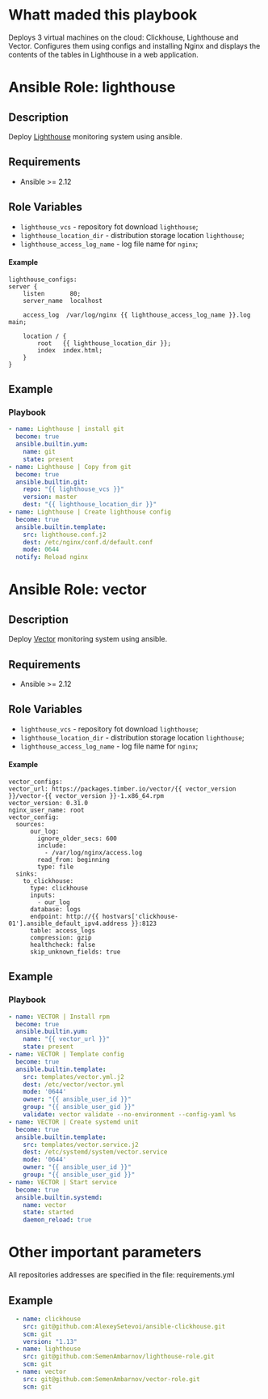 # Whatt maded this playbook

Deploys 3 virtual machines on the cloud: Clickhouse, Lighthouse and Vector. Configures them using configs and installing Nginx and displays the contents of the tables in Lighthouse in a web application.


# Ansible Role: lighthouse

## Description

Deploy [Lighthouse](https://github.com/VKCOM/lighthouse.git) monitoring system using ansible.

## Requirements

- Ansible >= 2.12 

## Role Variables

- `lighthouse_vcs` - repository fot download `lighthouse`;
- `lighthouse_location_dir` - distribution storage location `lighthouse`;
- `lighthouse_access_log_name` - log file name for `nginx`;

#### Example

```
lighthouse_configs:
server {
    listen       80;
    server_name  localhost
    
    access_log  /var/log/nginx {{ lighthouse_access_log_name }}.log  main;
    
    location / {
        root   {{ lighthouse_location_dir }};
        index  index.html;
    }
}
```

## Example

### Playbook

```yaml
- name: Lighthouse | install git
  become: true
  ansible.builtin.yum:
    name: git
    state: present
- name: Lighthouse | Copy from git
  become: true
  ansible.builtin.git:
    repo: "{{ lighthouse_vcs }}"
    version: master
    dest: "{{ lighthouse_location_dir }}"
- name: Lighthouse | Create lighthouse config
  become: true
  ansible.builtin.template:
    src: lighthouse.conf.j2
    dest: /etc/nginx/conf.d/default.conf
    mode: 0644
  notify: Reload nginx
```

# Ansible Role: vector

## Description

Deploy [Vector](https://packages.timber.io/vector) monitoring system using ansible.

## Requirements

- Ansible >= 2.12 

## Role Variables

- `lighthouse_vcs` - repository fot download `lighthouse`;
- `lighthouse_location_dir` - distribution storage location `lighthouse`;
- `lighthouse_access_log_name` - log file name for `nginx`;

#### Example

```
vector_configs:
vector_url: https://packages.timber.io/vector/{{ vector_version }}/vector-{{ vector_version }}-1.x86_64.rpm
vector_version: 0.31.0
nginx_user_name: root
vector_config:
  sources:
      our_log:
        ignore_older_secs: 600
        include:
          - /var/log/nginx/access.log
        read_from: beginning
        type: file
  sinks:
    to_clickhouse:
      type: clickhouse
      inputs:
        - our_log
      database: logs
      endpoint: http://{{ hostvars['clickhouse-01'].ansible_default_ipv4.address }}:8123
      table: access_logs
      compression: gzip
      healthcheck: false
      skip_unknown_fields: true
```

## Example

### Playbook

```yaml
- name: VECTOR | Install rpm
  become: true
  ansible.builtin.yum:
    name: "{{ vector_url }}"
    state: present
- name: VECTOR | Template config
  become: true
  ansible.builtin.template:
    src: templates/vector.yml.j2
    dest: /etc/vector/vector.yml
    mode: '0644'
    owner: "{{ ansible_user_id }}"
    group: "{{ ansible_user_gid }}"
    validate: vector validate --no-environment --config-yaml %s
- name: VECTOR | Create systemd unit
  become: true
  ansible.builtin.template:
    src: templates/vector.service.j2
    dest: /etc/systemd/system/vector.service
    mode: '0644'
    owner: "{{ ansible_user_id }}"
    group: "{{ ansible_user_gid }}"
- name: VECTOR | Start service
  become: true
  ansible.builtin.systemd:
    name: vector
    state: started
    daemon_reload: true
```

# Other important parameters

All repositories addresses are specified in the file: requirements.yml

## Example

```yaml
  - name: clickhouse
    src: git@github.com:AlexeySetevoi/ansible-clickhouse.git
    scm: git
    version: "1.13"
  - name: lighthouse
    src: git@github.com:SemenAmbarnov/lighthouse-role.git
    scm: git
  - name: vector
    src: git@github.com:SemenAmbarnov/vector-role.git
    scm: git
```

